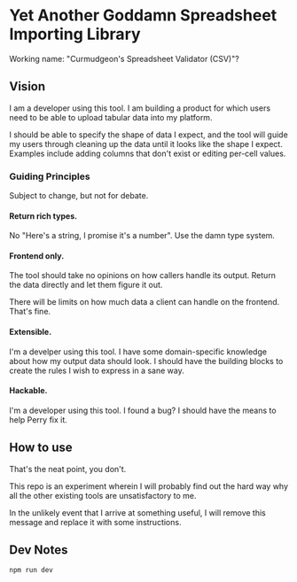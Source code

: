 # Yet Another Goddamn Spreadsheet Importing Library
Working name: "Curmudgeon's Spreadsheet Validator (CSV)"?


## Vision
I am a developer using this tool. I am building a product for which users need to be
able to upload tabular data into my platform.

I should be able to specify the shape of data I expect, and the tool will guide
my users through cleaning up the data until it looks like the shape I expect.
Examples include adding columns that don't exist or editing per-cell values.

### Guiding Principles
Subject to change, but not for debate.

#### Return rich types.
No "Here's a string, I promise it's a number". Use the damn type system.

#### Frontend only.
The tool should take no opinions on how callers handle its output.
Return the data directly and let them figure it out.

There will be limits on how much data a client can handle on the frontend.
That's fine.

#### Extensible.
I'm a develper using this tool. I have some domain-specific knowledge about how
my output data should look. I should have the building blocks to create the
rules I wish to express in a sane way.

#### Hackable.
I'm a developer using this tool. I found a bug? I should have the means to help
Perry fix it.


## How to use
That's the neat point, you don't.

This repo is an experiment wherein I will probably find out the hard way
why all the other existing tools are unsatisfactory to me.

In the unlikely event that I arrive at something useful, I will remove this message
and replace it with some instructions.

## Dev Notes
`npm run dev`
